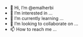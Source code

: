 - 👋 Hi, I’m @emalherbi
- 👀 I’m interested in ...
- 🌱 I’m currently learning ...
- 💞️ I’m looking to collaborate on ...
- 📫 How to reach me ...

<!---
emalherbi/emalherbi is a ✨ special ✨ repository because its `README.md` (this file) appears on your GitHub profile.
You can click the Preview link to take a look at your changes.
--->
